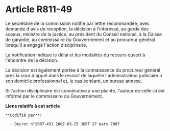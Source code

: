 # Article R811-49

Le secrétaire de la commission notifie par lettre recommandée, avec demande d'avis de réception, la décision à l'intéressé,
au garde des sceaux, ministre de la justice, au président du Conseil national, à la Caisse de garantie, au commissaire du
Gouvernement et au procureur général lorsqu'il a engagé l'action disciplinaire.

La notification indique le délai et les modalités du recours ouvert à l'encontre de la décision.

La décision est également portée à la connaissance du procureur général près la cour d'appel dans le ressort de laquelle
l'administrateur judiciaire a son domicile professionnel et, le cas échéant, un bureau annexe.

Si l'action disciplinaire est consécutive à une plainte, l'auteur de celle-ci est informé par le commissaire du Gouvernement.

**Liens relatifs à cet article**

	**Codifié par**:

	  - Décret n°2007-431 2007-03-25 JORF 27 mars 2007
